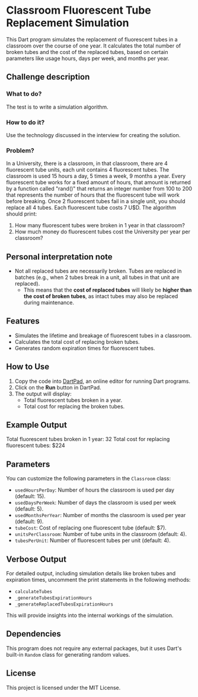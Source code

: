 # Classroom Fluorescent Tube Replacement Simulation

This Dart program simulates the replacement of fluorescent tubes in a classroom over the course of one year. It calculates the total number of broken tubes and the cost of the replaced tubes, based on certain parameters like usage hours, days per week, and months per year.

## Challenge description
### What to do?
The test is to write a simulation algorithm.
### How to do it?

Use the technology discussed in the interview for creating the solution.
### Problem?
In a University, there is a classroom, in that classroom, there are 4 fluorescent tube units, each
unit contains 4 fluorescent tubes.
The classroom is used 15 hours a day, 5 times a week, 9 months a year.
Every fluorescent tube works for a fixed amount of hours, that amount is returned by a function
called "rand()" that returns an integer number from 100 to 200 that represents the number of
hours that the fluorescent tube will work before breaking.
Once 2 fluorescent tubes fail in a single unit, you should replace all 4 tubes.
Each fluorescent tube costs 7 U$D.
The algorithm should print:
  1. How many fluorescent tubes were broken in 1 year in that classroom?
  2. How much money do fluorescent tubes cost the University per year per classroom?

## Personal interpretation note
- Not all replaced tubes are necessarily broken. Tubes are replaced in batches (e.g., when 2 tubes break in a unit, all tubes in that unit are replaced).  
  - This means that the **cost of replaced tubes** will likely be **higher than the cost of broken tubes**, as intact tubes may also be replaced during maintenance.

## Features
- Simulates the lifetime and breakage of fluorescent tubes in a classroom.
- Calculates the total cost of replacing broken tubes.
- Generates random expiration times for fluorescent tubes.

## How to Use
1. Copy the code into [DartPad](https://dartpad.dev/), an online editor for running Dart programs.
2. Click on the **Run** button in DartPad.
3. The output will display:
   - Total fluorescent tubes broken in a year.
   - Total cost for replacing the broken tubes.

## Example Output
Total fluorescent tubes broken in 1 year: 32
Total cost for replacing fluorescent tubes: $224

## Parameters
You can customize the following parameters in the `Classroom` class:
- `usedHoursPerDay`: Number of hours the classroom is used per day (default: 15).
- `usedDaysPerWeek`: Number of days the classroom is used per week (default: 5).
- `usedMonthsPerYear`: Number of months the classroom is used per year (default: 9).
- `tubeCost`: Cost of replacing one fluorescent tube (default: \$7).
- `unitsPerClassroom`: Number of tube units in the classroom (default: 4).
- `tubesPerUnit`: Number of fluorescent tubes per unit (default: 4).

## Verbose Output
For detailed output, including simulation details like broken tubes and expiration times, uncomment the print statements in the following methods:
- `calculateTubes`
- `_generateTubesExpirationHours`
- `_generateReplacedTubesExpirationHours`

This will provide insights into the internal workings of the simulation.

## Dependencies
This program does not require any external packages, but it uses Dart's built-in `Random` class for generating random values.

## License
This project is licensed under the MIT License.
